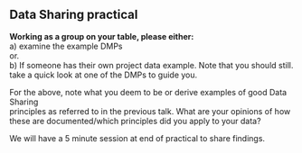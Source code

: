 ## Data Sharing practical

__Working as a group on your table, please either:__     
a) examine the example DMPs     
   or.   
b) If someone has their own project data example. Note that you should still.   
take a quick look at one of the DMPs to guide you.      

For the above, note what you deem to be or derive examples of good Data Sharing     
principles as referred to in the previous talk. What are your opinions of how     
these are documented/which principles did you apply to your data?      

We will have a 5 minute session at end of practical to share findings.
